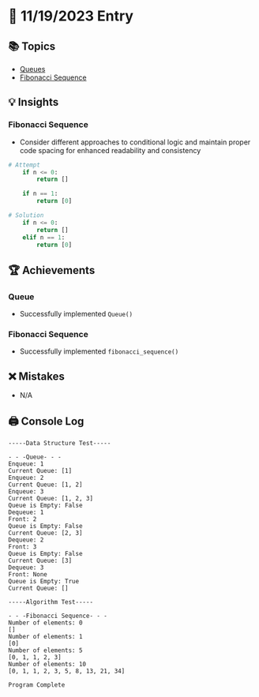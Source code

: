 # 📝 11/19/2023 Entry

## 📚 Topics
- [Queues](queue_practice.py)
- [Fibonacci Sequence](algorithm_practice.py)

## 💡 Insights

### Fibonacci Sequence
- Consider different approaches to conditional logic and maintain proper code spacing for enhanced readability and consistency
```python
# Attempt
    if n <= 0:
        return []

    if n == 1:
        return [0]

# Solution
    if n <= 0:
        return []
    elif n == 1:
        return [0]
```

## 🏆 Achievements

### Queue
- Successfully implemented `Queue()`

### Fibonacci Sequence
- Successfully implemented `fibonacci_sequence()`

## ❌ Mistakes
- N/A

## 🖨️ Console Log
```
-----Data Structure Test-----

- - -Queue- - -
Enqueue: 1
Current Queue: [1]
Enqueue: 2
Current Queue: [1, 2]
Enqueue: 3
Current Queue: [1, 2, 3]
Queue is Empty: False
Dequeue: 1
Front: 2
Queue is Empty: False
Current Queue: [2, 3]
Dequeue: 2
Front: 3
Queue is Empty: False
Current Queue: [3]
Dequeue: 3
Front: None
Queue is Empty: True
Current Queue: []

-----Algorithm Test-----

- - -Fibonacci Sequence- - -
Number of elements: 0
[]
Number of elements: 1
[0]
Number of elements: 5
[0, 1, 1, 2, 3]
Number of elements: 10
[0, 1, 1, 2, 3, 5, 8, 13, 21, 34]

Program Complete
```